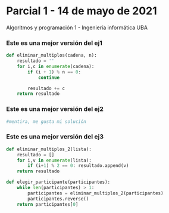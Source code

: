 # Parcial 1 - 14 de mayo de 2021

Algoritmos y programación 1 - Ingeniería informática UBA


### Este es una mejor versión del ej1
```python
def eliminar_multiplos(cadena, n):
    resultado = ''
    for i,c in enumerate(cadena):
        if (i + 1) % n == 0:
            continue

        resultado += c
    return resultado
```

### Este es una mejor versión del ej2
```python
#mentira, me gusta mi solución
```

### Este es una mejor versión del ej3
```python
def eliminar_multiplos_2(lista):
    resultado = []
    for i,v in enumerate(lista):
        if (i+1) % 2 == 0: resultado.append(v)
    return resultado

def elegir_participante(participantes):
    while len(participantes) > 1:
        participantes = eliminar_multiplos_2(participantes)
        participantes.reverse()
    return participantes[0]
```
